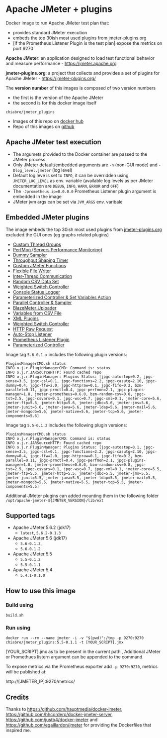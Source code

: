 # Apache JMeter + plugins 
Docker image to run Apache JMeter test plan that:
* provides standard JMeter execution
* embeds the top 30ish most used plugins from jmeter-plugins.org 
* [if the Prometheus Listener Plugin is the test plan] expose the metrics on port 9270

**Apache JMeter**: an application designed to load test functional behavior and measure performance - https://jmeter.apache.org

**jmeter-plugins.org**: a project that collects and provides a set of plugins for Apache JMeter - https://jmeter-plugins.org/

The **version number** of this images is composed of two version numbers
  * the first is the version of the Apache JMeter 
  * the second is for this docker image itself

`chiabre/jmeter_plugins`

* Images of this repo on [docker hub](https://hub.docker.com/repository/docker/chiabre/jmeter_plugins)
* Repo of this images on [github](https://github.com/chiabre/jmeter_plugins)

## Apache JMeter test execution

* The argumets provided to the Docker container are passed to the JMeter process 
* Only JMeter default/embedded arguments are `-n` (non-GUI mode) and `-Dlog_level.jmeter` (log level)
* Default log leve is set to `INFO`, it can be overridden using `JMETER_LOG_LEVEL` as env. variable (available log levels as per JMeter documentation are `DEBUG`, `INFO`, `WARN`, `ERROR` and `OFF`)
* The `-Jprometheus.ip=0.0.0.0` Prometheus Listener plugin argument is embedded in the image
* JMeter jvm args can be set via `JVM_ARGS` env. varibale

## Embedded JMeter plugins

The image embeds the top 30ish most used plugins from [jmeter-plugins.org](https://jmeter-plugins.org/stats/) excluded the GUI ones (eg graphs related plugins)

* [Custom Thread Groups](https://jmeter-plugins.org/?search=jpgc-casutg)
* [PerfMon (Servers Performance Monitoring)](https://jmeter-plugins.org/?search=jpgc-perfmon)
* [Dummy Sampler](https://jmeter-plugins.org/?search=jpgc-dummy)
* [Throughput Shaping Timer](https://jmeter-plugins.org/?search=jpgc-tst)
* [Custom JMeter Functions](https://jmeter-plugins.org/?search=jpgc-functions)
* [Flexible File Writer](https://jmeter-plugins.org/?search=jpgc-ffw)
* [Inter-Thread Communication](https://jmeter-plugins.org/?search=jpgc-fifo)
* [Random CSV Data Set](https://jmeter-plugins.org/?search=bzm-random-csv)
* [Weighted Switch Controller](https://jmeter-plugins.org/?search=jpgc-wsc)
* [Console Status Logger](https://jmeter-plugins.org/?search=jpgc-csl)
* [Parameterized Controller & Set Variables Action](https://jmeter-plugins.org/?search=jpgc-prmctl)
* [Parallel Controller & Sampler](https://jmeter-plugins.org/?search=bzm-parallel)
* [BlazeMeter Uploader](https://jmeter-plugins.org/?search=jpgc-sense)
* [Variables from CSV File](https://jmeter-plugins.org/?search=jpgc-csvars)
* [XML Plugins](https://jmeter-plugins.org/?search=jpgc-xml)
* [Weighted Switch Controller](https://jmeter-plugins.org/?search=jpgc-wsc)
* [HTTP Raw Request](https://jmeter-plugins.org/?search=jpgc-httpraw)
* [Auto-Stop Listener](https://jmeter-plugins.org/?search=jpgc-autostop)
* [Prometheus Listener Plugin](https://jmeter-plugins.org/?search=jmeter-prometheus)
* [Parameterized Controller](https://jmeter-plugins.org/?search=jpgc-prmctl)

Image tag `5.6-0.1.x` includes the following plugin versions:

```console
PluginsManagerCMD.sh status
INFO o.j.r.PluginManagerCMD: Command is: status
INFO o.j.r.JARSourceHTTP: Found cached repo
INFO o.j.r.PluginManager: Plugins Status: [jpgc-autostop=0.2, jpgc-sense=3.5, jpgc-csl=0.1, jpgc-functions=2.2, jpgc-casutg=2.10, jpgc-dummy=0.4, jpgc-ffw=2.0, jpgc-httpraw=0.1, jpgc-fifo=0.2, bzm-parallel=0.11, jpgc-prmctl=0.4, jpgc-perfmon=2.1, jpgc-plugins-manager=1.8, jmeter-prometheus=0.6.0, bzm-random-csv=0.8, jpgc-tst=2.5, jpgc-csvars=0.1, jpgc-wsc=0.7, jpgc-xml=0.1, jmeter-core=5.6, jmeter-ftp=5.6, jmeter-http=5.6, jmeter-jdbc=5.6, jmeter-jms=5.6, jmeter-junit=5.6, jmeter-java=5.6, jmeter-ldap=5.6, jmeter-mail=5.6, jmeter-mongodb=5.6, jmeter-native=5.6, jmeter-tcp=5.6, jmeter-components=5.6]
```

Image tag `5.5-0.1.2` includes the following plugin versions:

```console
PluginsManagerCMD.sh status
INFO o.j.r.PluginManagerCMD: Command is: status
INFO o.j.r.JARSourceHTTP: Found cached repo
INFO o.j.r.PluginManager: Plugins Status: [jpgc-autostop=0.1, jpgc-sense=3.5, jpgc-csl=0.1, jpgc-functions=2.2, jpgc-casutg=2.10, jpgc-dummy=0.4, jpgc-ffw=2.0, jpgc-httpraw=0.1, jpgc-fifo=0.2, bzm-parallel=0.11, jpgc-prmctl=0.4, jpgc-perfmon=2.1, jpgc-plugins-manager=1.8, jmeter-prometheus=0.6.0, bzm-random-csv=0.8, jpgc-tst=2.5, jpgc-csvars=0.1, jpgc-wsc=0.7, jpgc-xml=0.1, jmeter-core=5.5, jmeter-ftp=5.5, jmeter-http=5.5, jmeter-jdbc=5.5, jmeter-jms=5.5, jmeter-junit=5.5, jmeter-java=5.5, jmeter-ldap=5.5, jmeter-mail=5.5, jmeter-mongodb=5.5, jmeter-native=5.5, jmeter-tcp=5.5, jmeter-components=5.5]
```

Additional JMeter plugins can added mounting them in the following folder `/opt/apache-jmeter-${JMETER_VERSION}/lib/ext`

## Supported tags

* Apache JMeter 5.6.2 (jdk17)
   * `latest`, `5.6.2-0.1.3`
* Apache JMeter 5.6 (jdk17)
   * `5.6-0.1.3`, 
   * `5.6-0.1.2`
* Apache JMeter 5.5
   * `5.5-0.1.2`
   * `5.5-0.1.1`
* Apache JMeter 5.4
   * `5.4.1-0.1.0`

## How to use this image

### Build using

```console
build.sh
```

### Run using

```console
docker run --rm --name jmeter -i -v "$(pwd)":/tmp -p 9270:9270 chiabre/jmeter_plugins:5.5-0.1.1 -t [YOUR_SCRIPT].jmx
```

[YOUR_SCRIPT].jmx as to be present in the current path , Additional JMeter or Promethues listern argument can be appended to the command.

To expose metrics via the Prometheus exporter add `-p 9270:9270`, metrics will be published at:

http://[JMETER_IP]:9270/metrics/

## Credits
Thanks to https://github.com/hauptmedia/docker-jmeter, https://github.com/hhcordero/docker-jmeter-server, https://github.com/justb4/docker-jmeter and https://github.com/egaillardon/jmeter for providing the Dockerfiles that inspired me. 

